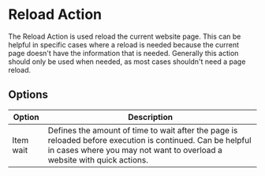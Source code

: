 # Reload Action
The Reload Action is used reload the current website page. This can be helpful in specific cases where a reload is needed because the current page doesn't have the information that is needed. Generally this action should only be used when needed, as most cases shouldn't need a page reload.

## Options
| Option           | Description |
| ------           | ----------- |
| Item wait        | Defines the amount of time to wait after the page is reloaded before execution is continued. Can be helpful in cases where you may not want to overload a website with quick actions. |